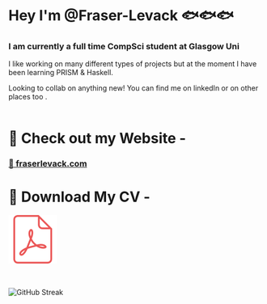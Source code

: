 # Hey I'm @Fraser-Levack 🐟🐟🐟

### I am currently a full time CompSci student at Glasgow Uni

I like working on many different types of projects but at the moment I have been learning PRISM & Haskell. 

Looking to collab on anything new! You can find me on linkedIn or on other places too .
</br></br>

# 🌊 Check out my Website -

### [🔗 fraserlevack.com](https://fraserlevack.com/)

# 🦈 Download My CV -

[![Download PDF](./pdf.svg)](./Fraser_W_Levack_CV_2025.pdf)

<br>

![GitHub Streak](https://github-readme-streak-stats.herokuapp.com/?user=Fraser-Levack&theme=dark)

<!---
Fraser-Levack/Fraser-Levack is a ✨ special ✨ repository because its `README.md` (this file) appears on your GitHub profile.
You can click the Preview link to take a look at your changes.
--->
